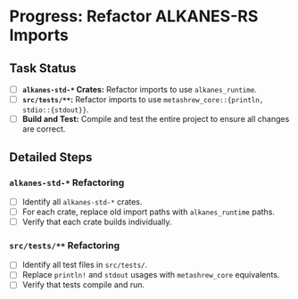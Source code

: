 # Progress: Refactor ALKANES-RS Imports

## Task Status

- [ ] **`alkanes-std-*` Crates:** Refactor imports to use `alkanes_runtime`.
- [ ] **`src/tests/**`:** Refactor imports to use `metashrew_core::{println, stdio::{stdout}}`.
- [ ] **Build and Test:** Compile and test the entire project to ensure all changes are correct.

## Detailed Steps

### `alkanes-std-*` Refactoring
- [ ] Identify all `alkanes-std-*` crates.
- [ ] For each crate, replace old import paths with `alkanes_runtime` paths.
- [ ] Verify that each crate builds individually.

### `src/tests/**` Refactoring
- [ ] Identify all test files in `src/tests/`.
- [ ] Replace `println!` and `stdout` usages with `metashrew_core` equivalents.
- [ ] Verify that tests compile and run.